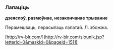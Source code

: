 ### Лапаціць
**дзеяслоў, размоўнае, незакончанае трыванне**

Перамешваць, перасыпаць лапатай. Л. збожжа.

<a rel="author">[http://rv-blr.com/](http://rv-blr.com/slounik.jsp?letterId=0&maskId=0&pageId=1511)</a>
